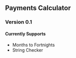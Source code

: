 ## Payments Calculator
### Version 0.1

#### Currently Supports
* Months to Fortnights
* String Checker
